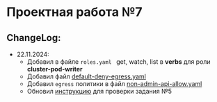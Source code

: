 # Проектная работа №7

## ChangeLog:
* 22.11.2024:
  * Добавил в файле `roles.yaml ` get, watch, list в **verbs** для роли **cluster-pod-writer**
  * Добавил файл [default-deny-egress.yaml](/Exc5/default-deny-egress.yaml) 
  * Добавил `egress` политики в файл [non-admin-api-allow.yaml](Exc5/non-admin-api-allow.yaml)
  * Обновил [инструкцию](Exc5/README.md) для проверки задания №5
